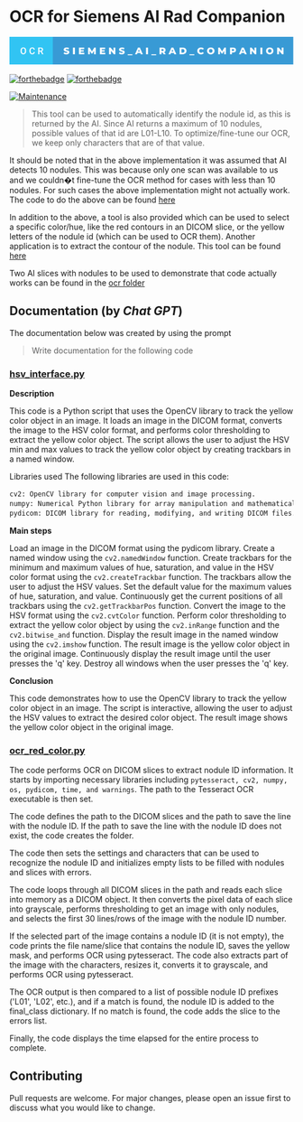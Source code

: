 # OCR for Siemens AI Rad Companion

![Alt text](./ocr-siemens_ai_rad_companion.svg)

[![forthebadge](https://forthebadge.com/images/badges/made-with-python.svg)](https://www.python.org/)
[![forthebadge](https://forthebadge.com/images/badges/uses-badges.svg)](https://forthebadge.com)

[![Maintenance](https://img.shields.io/badge/Maintained%3F-no-red.svg)]( https://github.com/nsourlos/ocr-siemens_ai_rad_companion)


> This tool can be used to automatically identify the nodule id, as this is returned by the AI. Since AI returns a maximum of 10 nodules, possible values of that id are L01-L10. To optimize/fine-tune our OCR, we keep only characters that are of that value. 

It should be noted that in the above implementation it was assumed that AI detects 10 nodules. This was because only one scan was available to us and we couldn�t fine-tune the OCR method for cases with less than 10 nodules. For such cases the above implementation might not actually work. The code to do the above can be found [here](/ocr_red_color.py)


In addition to the above, a tool is also provided which can be used to select a specific color/hue, like the red contours in an DICOM slice, or the yellow letters of the nodule id (which can be used to OCR them). Another application is to extract the contour of the nodule. This tool can be found [here](/hsv_interface.py)

Two AI slices with nodules to be used to demonstrate that code actually works can be found in the [ocr folder](/ocr)

## Documentation (by *Chat GPT*)

The documentation below was created by using the prompt 
> Write documentation for the following code

### [hsv_interface.py](/hsv_interface.py)


**Description**

This code is a Python script that uses the OpenCV library to track the yellow color object in an image. It loads an image in the DICOM format, converts the image to the HSV color format, and performs color thresholding to extract the yellow color object. The script allows the user to adjust the HSV min and max values to track the yellow color object by creating trackbars in a named window.

Libraries used
The following libraries are used in this code:
```bash
cv2: OpenCV library for computer vision and image processing.
numpy: Numerical Python library for array manipulation and mathematical operations.
pydicom: DICOM library for reading, modifying, and writing DICOM files.
```

**Main steps**

Load an image in the DICOM format using the pydicom library.
Create a named window using the `cv2.namedWindow` function.
Create trackbars for the minimum and maximum values of hue, saturation, and value in the HSV color format using the `cv2.createTrackbar` function. The trackbars allow the user to adjust the HSV values.
Set the default value for the maximum values of hue, saturation, and value.
Continuously get the current positions of all trackbars using the `cv2.getTrackbarPos` function.
Convert the image to the HSV format using the `cv2.cvtColor` function.
Perform color thresholding to extract the yellow color object by using the `cv2.inRange` function and the `cv2.bitwise_and` function.
Display the result image in the named window using the `cv2.imshow` function. The result image is the yellow color object in the original image.
Continuously display the result image until the user presses the 'q' key.
Destroy all windows when the user presses the 'q' key.

**Conclusion**

This code demonstrates how to use the OpenCV library to track the yellow color object in an image. The script is interactive, allowing the user to adjust the HSV values to extract the desired color object. The result image shows the yellow color object in the original image.



### [ocr_red_color.py](/ocr_red_color.py)

The code performs OCR on DICOM slices to extract nodule ID information. It starts by importing necessary libraries including `pytesseract, cv2, numpy, os, pydicom, time, and warnings`. The path to the Tesseract OCR executable is then set.

The code defines the path to the DICOM slices and the path to save the line with the nodule ID. If the path to save the line with the nodule ID does not exist, the code creates the folder.

The code then sets the settings and characters that can be used to recognize the nodule ID and initializes empty lists to be filled with nodules and slices with errors.

The code loops through all DICOM slices in the path and reads each slice into memory as a DICOM object. It then converts the pixel data of each slice into grayscale, performs thresholding to get an image with only nodules, and selects the first 30 lines/rows of the image with the nodule ID number.

If the selected part of the image contains a nodule ID (it is not empty), the code prints the file name/slice that contains the nodule ID, saves the yellow mask, and performs OCR using pytesseract. The code also extracts part of the image with the characters, resizes it, converts it to grayscale, and performs OCR using pytesseract.

The OCR output is then compared to a list of possible nodule ID prefixes ('L01', 'L02', etc.), and if a match is found, the nodule ID is added to the final_class dictionary. If no match is found, the code adds the slice to the errors list.

Finally, the code displays the time elapsed for the entire process to complete.

## Contributing
Pull requests are welcome. For major changes, please open an issue first to discuss what you would like to change.